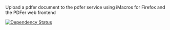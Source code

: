 Upload a pdfer document to the pdfer service using iMacros for Firefox and the PDFer web frontend

[![Dependency Status](http://david-dm.org/nisaacson/pdfer-upload-imacros/status.png)](http://david-dm.org/nisaacson/pdfer-upload-imacros)
